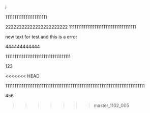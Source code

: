 i






11111111111111111111111

22222222222222222222222
1111111111111111111111111111111111111

new text for test and this is a error

444444444444


111111111111111111111111111111111111


123

<<<<<<< HEAD

11111111111111111111111111111111111111111111111111111111111111111111111111111



456
>>>>>>> master_1102_005
